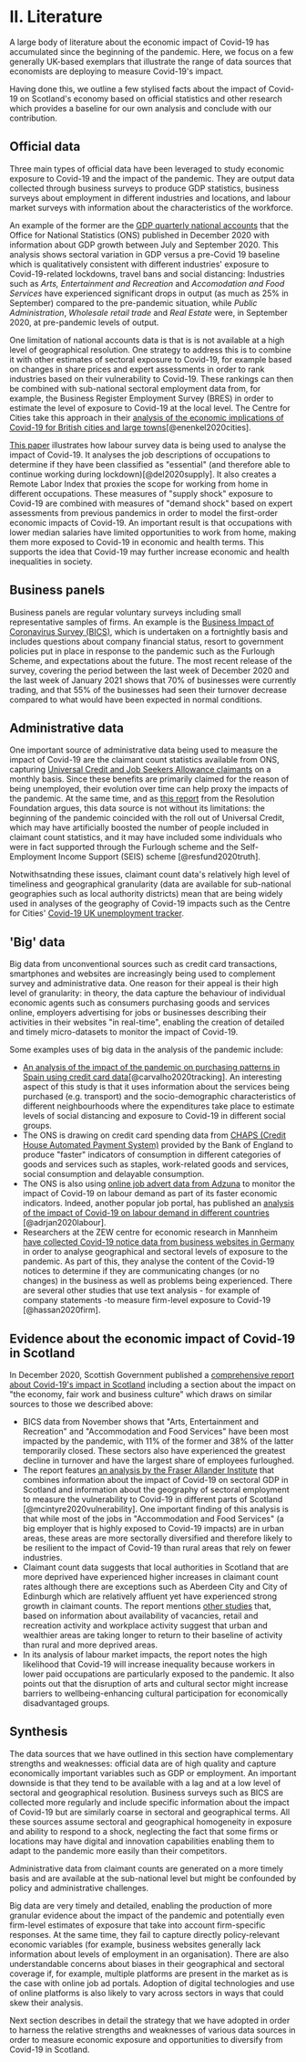 # II. Literature

A large body of literature about the economic impact of Covid-19 has accumulated since the beginning of the pandemic. Here, we focus on a few generally UK-based exemplars that illustrate the range of data sources that economists are deploying to measure Covid-19's impact.

Having done this, we outline a few stylised facts about the impact of Covid-19 on Scotland's economy based on official statistics and other research which provides a baseline for our own analysis and conclude with our contribution.

## Official data

Three main types of official data have been leveraged to study economic exposure to Covid-19 and the impact of the pandemic. They are output data collected through business surveys to produce GDP statistics, business surveys about employment in different industries and locations, and labour market surveys with information about the characteristics of the workforce. 

An example of the former are the [GDP quarterly national accounts](https://www.ons.gov.uk/economy/grossdomesticproductgdp/bulletins/quarterlynationalaccounts/julytoseptember2020#quality-and-methodology) that the Office for National Statistics (ONS) published in December 2020 with information about GDP growth between July and September 2020. This analysis shows sectoral variation in GDP versus a pre-Covid 19 baseline which is qualitatively consistent with different industries' exposure to Covid-19-related lockdowns, travel bans and social distancing: Industries such as *Arts, Entertainment and Recreation* and *Accomodation and Food Services* have experienced significant drops in output (as much as 25% in September) compared to the pre-pandemic situation, while *Public Administration*, *Wholesale retail trade* and *Real Estate* were, in September 2020, at pre-pandemic levels of output.

One limitation of national accounts data is that is is not available at a high level of geographical resolution. One strategy to address this is to combine it with other estimates of sectoral exposure to Covid-19, for example based on changes in share prices and expert assessments in order to rank industries based on their vulnerability to Covid-19. These rankings can then be combined with sub-national sectoral employment data from, for example, the Business Register Employment Survey (BRES) in order to estimate the level of exposure to Covid-19 at the local level. The Centre for Cities take this approach in their [analysis of the economic implications of Covid-19 for British cities and large towns](https://www.centreforcities.org/blog/what-does-the-covid-19-crisis-mean-for-the-economies-of-british-cities-and-large-towns/)[@enenkel2020cities]. 

[This paper](https://www.oxfordmartin.ox.ac.uk/publications/supply-and-demand-shocks-in-the-covid-19-pandemic-an-industry-and-occupation-perspective/) illustrates how labour survey data is being used to analyse the impact of Covid-19. It analyses the job descriptions of  occupations to determine if they have been classified as "essential" (and therefore able to continue working during lockdown)[@del2020supply]. It also creates a Remote Labor Index that proxies the scope for working from home in different occupations. These measures of "supply shock" exposure to Covid-19 are combined with measures of "demand shock" based on expert assessments from previous pandemics in order to model the first-order economic impacts of Covid-19. An important result is that occupations with lower median salaries have limited opportunities to work from home, making them more exposed to Covid-19 in economic and health terms. This supports the idea that Covid-19 may further increase economic and health inequalities in society.


## Business panels

Business panels are regular voluntary surveys including small representative samples of firms. An example is the [Business Impact of Coronavirus Survey (BICS)](https://www.ons.gov.uk/economy/economicoutputandproductivity/output/datasets/businessinsightsandimpactontheukeconomy), which is undertaken on a fortnightly basis and includes questions about company financial status, resort to government policies put in place in response to the pandemic such as the Furlough Scheme, and expectations about the future. The most recent release of the survey, covering the period between the last week of December 2020 and the last week of January 2021 shows that 70% of businesses were currently trading, and that 55% of the businesses had seen their turnover decrease compared to what would have been expected in normal conditions. 

## Administrative data

One important source of administrative data being used to measure the impact of Covid-19 are the claimant count statistics available from ONS, capturing [Universal Credit and Job Seekers Allowance claimants](https://www.nomisweb.co.uk/sources/cc) on a monthly basis. Since these benefits are primarily claimed for the reason of being unemployed, their evolution over time can help proxy the impacts of the pandemic. At the same time, and as [this report](https://www.resolutionfoundation.org/app/uploads/2020/07/The-truth-will-out.pdf) from the Resolution Foundation argues, this data source is not without its limitations: the beginning of the pandemic coincided with the roll out of Universal Credit, which may have artificially boosted the number of people included in claimant count statistics, and it may have included some individuals who were in fact supported through the Furlough scheme and the Self-Employment Income Support (SEIS) scheme [@resfund2020truth]. 

Notwithsatnding these issues, claimant count data's relatively high level of timeliness and geographical granularity (data are available for sub-national geographies such as local authority districts) mean that are being widely used in analyses of the geography of Covid-19 impacts such as the Centre for Cities' [Covid-19 UK unemployment tracker](https://www.centreforcities.org/data/uk-unemployment-tracker/).

## 'Big' data

Big data from unconventional sources such as credit card transactions, smartphones and websites are increasingly being used to complement survey and administrative data. One reason for their appeal is their high level of granularity: in theory, the data capture the behaviour of individual economic agents such as consumers purchasing goods and services online, employers advertising for jobs or businesses describing their activities in their websites "in real-time", enabling the creation of detailed and timely micro-datasets to monitor the impact of Covid-19. 

Some examples uses of big data in the analysis of the pandemic include:

* [An analysis of the impact of the pandemic on purchasing patterns in Spain using credit card data](https://papers.ssrn.com/sol3/papers.cfm?abstract_id=3594273)[@carvalho2020tracking]. An interesting aspect of this study is that it uses information about the services being purchased (e.g. transport) and the socio-demographic characteristics of different neighbourhoods where the expenditures take place to estimate levels of social distancing and exposure to Covid-19 in different social groups. 
* The ONS is drawing on credit card spending data from [CHAPS (Credit House Automated Payment System)](https://www.bankofengland.co.uk/payment-and-settlement/chaps-faster-indicator) provided by the Bank of England to produce "faster" indicators of consumption in different categories of goods and services such as staples, work-related goods and services, social consumption and delayable consumption.  
* The ONS is also using [online job advert data from Adzuna](https://www.ons.gov.uk/peoplepopulationandcommunity/healthandsocialcare/conditionsanddiseases/methodologies/usingadzunadatatoderiveanindicatorofweeklyvacanciesexperimentalstatistics) to monitor the impact of Covid-19 on labour demand as part of its faster economic indicators. Indeed, another popular job portal, has published an [analysis of the impact of Covid-19 on labour demand in different countries](https://www.centralbank.ie/docs/default-source/publications/economic-letters/vol-2020-no-3-covid-19-and-the-global-labour-market-impact-on-job-postings-(adrjan-and-lydon).pdf) [@adrjan2020labour]. 
* Researchers at the ZEW centre for economic research in Mannheim [have collected Covid-19 notice data from business websites in Germany](http://ftp.zew.de/pub/zew-docs/ZEWKurzexpertisen/EN/ZEW_Shortexpertise2005.pdf) in order to analyse geographical and sectoral levels of exposure to the pandemic. As part of this, they analyse the content of the Covid-19 notices to determine if they are communicating changes (or no changes) in the business as well as problems being experienced. There are several other studies that use text analysis - for example of company statements -to measure firm-level exposure to Covid-19 [@hassan2020firm].


## Evidence about the economic impact of Covid-19 in Scotland

In December 2020, Scottish Government published a [comprehensive report about Covid-19's impact in Scotland](https://nationalperformance.gov.scot/sites/default/files/documents/NPF_Impact_of_COVID-19_December_2020.pdf) including a section about the impact on "the economy, fair work and business culture" which draws on similar sources to those we described above:

* BICS data from November shows that "Arts, Entertainment and Recreation" and "Accommodation and Food Services" have been most impacted by the pandemic, with 11% of the former and 38% of the latter temporarily closed. These sectors also have experienced the greatest decline in turnover and have the largest share of employees furloughed.
* The report features [an analysis by the Fraser Allander Institute](https://fraserofallander.org/mapping-local-job-vulnerability/) that combines information about the impact of Covid-19 on sectoral GDP in Scotland and information about the geography of sectoral employment to measure the vulnerability to Covid-19 in different parts of Scotland [@mcintyre2020vulnerability]. One important finding of this analysis is that while most of the jobs in "Accommodation and Food Services" (a big employer that is highly exposed to Covid-19 impacts) are in urban areas, these areas are more sectorally diversified and therefore likely to be resilient to the impact of Covid-19 than rural areas that rely on fewer industries.
* Claimant count data suggests that local authorities in Scotland that are more deprived have experienced higher increases in claimant count rates although there are exceptions such as Aberdeen City and City of Edinburgh which are relatively affluent yet have experienced strong growth in claimant counts. The report mentions [other studies](https://fraserofallander.org/latest-data-on-the-scottish-economy-update-9th-october-2020/) that, based on information about availability of vacancies, retail and recreation activity and workplace activity suggest that urban and wealthier areas are taking longer to return to their baseline of activity than rural and more deprived areas.
* In its analysis of labour market impacts, the report notes the high likelihood that Covid-19 will increase inequality because workers in lower paid occupations are particularly exposed to the pandemic. It also points out that the disruption of arts and cultural sector might increase barriers to wellbeing-enhancing cultural participation for economically disadvantaged groups.

## Synthesis

The data sources that we have outlined in this section have complementary strengths and weaknesses: official data are of high quality and capture economically important variables such as GDP or employment. An important downside is that they tend to be available with a lag and at a low level of sectoral and geographical resolution. Business surveys such as BICS are collected more regularly and include specific information about the impact of Covid-19 but are similarly coarse in sectoral and geographical terms. All these sources assume sectoral and geographical homogeneity in exposure and ability to respond to a shock, neglecting the fact that some firms or locations may have digital and innovation capabilities enabling them to adapt to the pandemic more easily than their competitors.

Administrative data from claimant counts are generated on a more timely basis and are available at the sub-national level but might be confounded by policy and administrative challenges. 

Big data are very timely and detailed, enabling the production of more granular evidence about the impact of the pandemic and potentially even firm-level estimates of exposure that take into account firm-specific responses. At the same time, they fail to capture directly policy-relevant economic variables (for example, business websites generally lack information about levels of employment in an organisation). There are also understandable concerns about biases in their geographical and sectoral coverage if, for example, multiple platforms are present in the market as is the case with online job ad portals. Adoption of digital technologies and use of online platforms is also likely to vary across sectors in ways that could skew their analysis. 

Next section describes in detail the strategy that we have adopted in order to harness the relative strengths and weaknesses of various data sources in order to measure economic exposure and opportunities to diversify from Covid-19 in Scotland.
